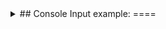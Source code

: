 
<details>

<summary>  
  ##   Console Input example: 
  ====
</summary>

input file name:

src/main/java/org/creditcard/sample_files/input_file.json


output file name:

src/main/java/org/creditcard/sample_files/output_file.json

</details>

